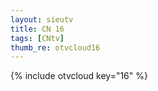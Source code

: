 ```yaml
--- 
layout: sieutv
title: CN 16
tags: [CNtv]
thumb_re: otvcloud16
---
```

{% include otvcloud key="16" %} 
